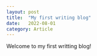 ```yaml
---
layout: post
title:  "My first writing blog"
date:   2022-08-01
category: Article
---
```

Welcome to my first writting blog!